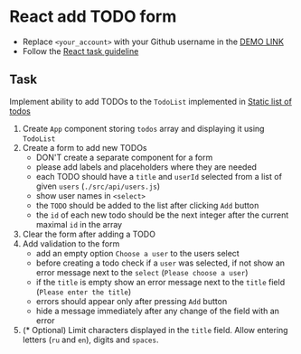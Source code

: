 # React add TODO form
- Replace `<your_account>` with your Github username in the [DEMO LINK](https://andriimanyak.github.io/react_add-todo-form/)
- Follow the [React task guideline](https://github.com/mate-academy/react_task-guideline#react-tasks-guideline)

## Task
Implement ability to add TODOs to the `TodoList` implemented in [Static list of todos](https://github.com/mate-academy/react_static-list-of-todos)

1. Create `App` component storing `todos` array and displaying it using `TodoList`
1. Create a form to add new TODOs
    - DON'T create a separate component for a form
    - please add labels and placeholders where they are needed
    - each TODO should have a `title` and `userId` selected from a list of given `users` (`./src/api/users.js`)
    - show user names in `<select>`
    - the `TODO` should be added to the list after clicking `Add` button
    - the `id` of each new todo should be the next integer after the current maximal `id` in the array
1. Clear the form after adding a TODO
1. Add validation to the form
    - add an empty option `Choose a user` to the users select
    - before creating a todo check if a `user` was selected, if not show an error message next to the `select` (`Please choose a user`)
    - if the `title` is empty show an error message next to the `title` field (`Please enter the title`)
    - errors should appear only after pressing `Add` button
    - hide a message immediately after any change of the field with an error
1. (* Optional) Limit characters displayed in the `title` field.
  Allow entering letters (`ru` and `en`), digits and `spaces`.
